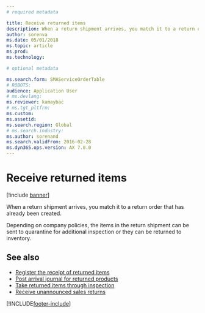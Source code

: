 ```yaml
---
# required metadata

title: Receive returned items 
description: When a return shipment arrives, you match it to a return order that has already been created.
author: sorenva
ms.date: 05/01/2018
ms.topic: article
ms.prod: 
ms.technology: 

# optional metadata

ms.search.form: SMAServiceOrderTable
# ROBOTS: 
audience: Application User
# ms.devlang: 
ms.reviewer: kamaybac
# ms.tgt_pltfrm: 
ms.custom: 
ms.assetid: 
ms.search.region: Global
# ms.search.industry: 
ms.author: sorenand
ms.search.validFrom: 2016-02-28
ms.dyn365.ops.version: AX 7.0.0
---
```



# Receive returned items

[!include [banner](../includes/banner.md)]

When a return shipment arrives, you match it to a return order that has already been created.

Depending on company policies, the items in the return shipment can be sent to quarantine for additional inspection or they can be returned to inventory.

## See also

- [Register the receipt of returned items](register-the-receipt-of-returned-items.md)
- [Post arrival journal for returned products](post-arrival-journal-for-returned-products.md)
- [Take returned items through inspection](take-returned-items-through-inspection.md)
- [Receive unannounced sales returns](../warehousing/sales-returns-unannounced.md)

[!INCLUDE[footer-include](../../includes/footer-banner.md)]